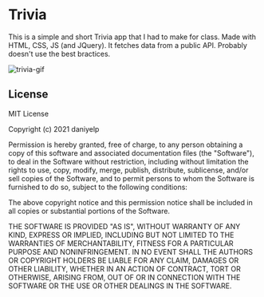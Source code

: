 Trivia
============
This is a simple and short Trivia app that I had to make for class. Made with HTML, CSS, JS (and JQuery). It fetches data from a public API. Probably doesn't use the best bractices.

![trivia-gif](https://user-images.githubusercontent.com/84658876/142861184-6f4dde1c-e177-495c-be42-20b52371c5c4.gif)
## License
MIT License

Copyright (c) 2021 daniyelp

Permission is hereby granted, free of charge, to any person obtaining a copy of this software and associated documentation files (the "Software"), to deal in the Software without restriction, including without limitation the rights to use, copy, modify, merge, publish, distribute, sublicense, and/or sell copies of the Software, and to permit persons to whom the Software is furnished to do so, subject to the following conditions:

The above copyright notice and this permission notice shall be included in all copies or substantial portions of the Software.

THE SOFTWARE IS PROVIDED "AS IS", WITHOUT WARRANTY OF ANY KIND, EXPRESS OR IMPLIED, INCLUDING BUT NOT LIMITED TO THE WARRANTIES OF MERCHANTABILITY, FITNESS FOR A PARTICULAR PURPOSE AND NONINFRINGEMENT. IN NO EVENT SHALL THE AUTHORS OR COPYRIGHT HOLDERS BE LIABLE FOR ANY CLAIM, DAMAGES OR OTHER LIABILITY, WHETHER IN AN ACTION OF CONTRACT, TORT OR OTHERWISE, ARISING FROM, OUT OF OR IN CONNECTION WITH THE SOFTWARE OR THE USE OR OTHER DEALINGS IN THE SOFTWARE.
